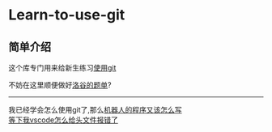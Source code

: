 # Learn-to-use-git

## 简单介绍  
这个库专门用来给新生练习[使用git](https://liaoxuefeng.com/books/git/remote/clone/index.html)  

不妨在这里顺便做好[洛谷的题单](https://www.luogu.com.cn/training/list)?

---  
我已经学会怎么使用git了,那么[机器人的程序又该怎么写](https://chose-b-log.netlify.app/vex/vex%E6%9C%BA%E5%99%A8%E4%BA%BA%E7%A8%8B%E5%BA%8F/)  
[等下我vscode怎么给头文件报错了](https://files.1f0.de/mingw/)
